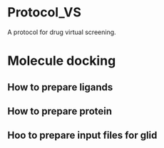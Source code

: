 # Protocol_VS
A protocol for drug virtual screening. 

# Molecule docking
## How to prepare ligands

## How to prepare protein

## Hoo to prepare input files for glid
